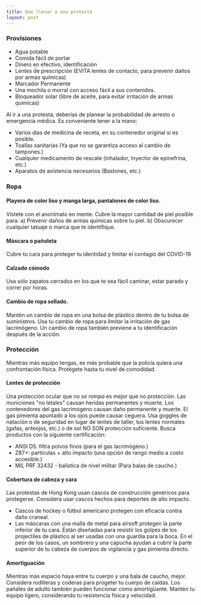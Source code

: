 ```yaml
---
title: Qué llevar a una protesta
layout: post
---
```


### Provisiones
* Agua potable
* Comida fácil de portar
* Dinero en efectivo, identificación
* Lentes de prescripción (EVITA lentes de contacto, para prevenir daños por armas químicas)
* Marcador Permanente
* Una mochila o morral con acceso fácil a sus contenidos.
* Bloqueador solar (libre de aceite, para evitar irritación de armas químicas)

Al ir a una protesta, deberías de planear la probabilidad de arresto o emergencia médica. 
Es conveniente tener a la mano:
* Varios días de medicina de receta, en su contenedor original si es posible.
* Toallas sanitarias (Ya que no se garantiza acceso al cambio de tampones.)
* Cualquier medicamento de rescate (inhalador, Inyector de epinefrina, etc.)
* Aparatos de asistencia necesarios (Bastones, etc.)

### Ropa
#### Playera de color liso y manga larga, pantalones de color liso.
Vístete con el anonimato en mente. Cubre la mayor cantidad de piel posible para:
a) Prevenir daños de armas químicas sobre tu piel.
b) Obscurecer cualquier tatuaje o marca que te identifique.

#### Máscara o pañoleta
Cubre tu cara para proteger tu identidad y limitar el contagio del COVID-19

#### Calzado cómodo
Usa sólo zapatos cerrados en los que te sea fácil caminar, estar parado y correr por horas.

#### Cambio de ropa sellado.
Mantén un cambio de ropa en una bolsa de plástico dentro de tu bolsa de suministros. Usa tu cambio de ropa para limitar la irritación de gas lacrimógeno. Un cambio de ropa también previene a tu identificación después de la acción.

### Protección
Mientras más equipo tengas, es más probable que la policía quiera una confrontación física. Protégete hasta tu nivel de comodidad.

#### Lentes de protección
Una protección ocular que *no se rompa* es mejor que no protección. Las municiones "no letales" causan heridas permanentes y muerte. Los contenedores del gas lacrimógeno causan daño permanente y muerte. El gas pimienta apuntado a los ojos puede causar ceguera. Usa goggles de natación o de seguridad en lugar de lentes de taller, tus lentes normales (gafas, anteojos, etc.) o de sol NO SON protección suficiente.
Busca productos con la siguiente certificación:
* ANSI D5: filtra polvos finos (para el gas lacrimógeno.)
* Z87+: partículas + alto impacto (una opción de rango medio a costo accesible.)
* MIL PRF 32432 - balística de nivel militar (Para balas de caucho.)

#### Cobertura de cabeza y cara
Las protestas de Hong Kong usan cascos de construcción genéricos para protegerse.
Considera usar cascos hechos para deportes de alto impacto.
* Cascos de hockey o fútbol americano protegen con eficacia contra daño craneal.
* Las máscaras con una malla de metal para airsoft protegen la parte inferior de tu cara. Están diseñadas para resistir los golpes de los projectiles de plástico al ser usadas con una guardia para la boca.
En el peor de los casos, un sombrero y una capucha ayudan a cubrir la parte superior de tu cabeza de cuerpos de vigilancia y gas pimienta directo.

#### Amortiguación
Mientras más espacio haya entre tu cuerpo y una bala de caucho, mejor. Considera rodilleras y coderas para progeter tu cuerpo de caídas. Los pañales de adulto también pueden funcionar como amortigüante. Mantén tu equipo ligero, considerando tu resistencia física y velocidad.

